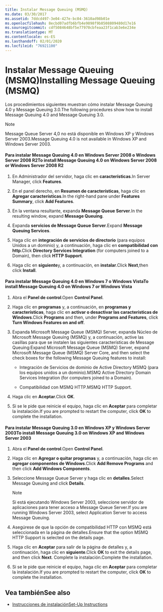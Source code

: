 ```yaml
---
title: Instalar Message Queuing (MSMQ)
ms.date: 03/30/2017
ms.assetid: 7ddcd497-3e04-427e-bc04-3610ad98b01e
ms.openlocfilehash: 8ecbd07adfb6bfb4e9898f9b8508809480d17e16
ms.sourcegitcommit: cdf5084648bf5e77970cbfeaa23f1cab3e6e234e
ms.translationtype: MT
ms.contentlocale: es-ES
ms.lasthandoff: 02/01/2020
ms.locfileid: "76921100"
---
```

# <a name="installing-message-queuing-msmq"></a><span data-ttu-id="e33d7-102">Instalar Message Queuing (MSMQ)</span><span class="sxs-lookup"><span data-stu-id="e33d7-102">Installing Message Queuing (MSMQ)</span></span>
<span data-ttu-id="e33d7-103">Los procedimientos siguientes muestran cómo instalar Message Queuing 4.0 y Message Queuing 3.0.</span><span class="sxs-lookup"><span data-stu-id="e33d7-103">The following procedures show how to install Message Queuing 4.0 and Message Queuing 3.0.</span></span>  
  
> [!NOTE]
> <span data-ttu-id="e33d7-104">Message Queue Server 4,0 no está disponible en Windows XP y Windows Server 2003.</span><span class="sxs-lookup"><span data-stu-id="e33d7-104">Message Queuing 4.0 is not available in Windows XP and Windows Server 2003.</span></span>  
  
#### <a name="to-install-message-queuing-40-on-windows-server-2008-or-windows-server-2008-r2"></a><span data-ttu-id="e33d7-105">Para instalar Message Queuing 4.0 en Windows Server 2008 o Windows Server 2008 R2</span><span class="sxs-lookup"><span data-stu-id="e33d7-105">To install Message Queuing 4.0 on Windows Server 2008 or Windows Server 2008 R2</span></span>  
  
1. <span data-ttu-id="e33d7-106">En Administrador del servidor, haga clic en **características**.</span><span class="sxs-lookup"><span data-stu-id="e33d7-106">In Server Manager, click **Features**.</span></span>  
  
2. <span data-ttu-id="e33d7-107">En el panel derecho, en **Resumen de características**, haga clic en **Agregar características**.</span><span class="sxs-lookup"><span data-stu-id="e33d7-107">In the right-hand pane under **Features Summary**, click **Add Features**.</span></span>  
  
3. <span data-ttu-id="e33d7-108">En la ventana resultante, expanda **Message Queue Server**.</span><span class="sxs-lookup"><span data-stu-id="e33d7-108">In the resulting window, expand **Message Queuing**.</span></span>  
  
4. <span data-ttu-id="e33d7-109">Expanda **servicios de Message Queue Server**.</span><span class="sxs-lookup"><span data-stu-id="e33d7-109">Expand **Message Queuing Services**.</span></span>  
  
5. <span data-ttu-id="e33d7-110">Haga clic en **integración de servicios de directorio** (para equipos Unidos a un dominio) y, a continuación, haga clic en **compatibilidad con http**.</span><span class="sxs-lookup"><span data-stu-id="e33d7-110">Click **Directory Services Integration** (for computers joined to a Domain), then click **HTTP Support**.</span></span>  
  
6. <span data-ttu-id="e33d7-111">Haga clic en **siguiente**y, a continuación, en **instalar**.</span><span class="sxs-lookup"><span data-stu-id="e33d7-111">Click **Next**,then click **Install**.</span></span>  
  
#### <a name="to-install-message-queuing-40-on-windows-7-or-windows-vista"></a><span data-ttu-id="e33d7-112">Para instalar Message Queuing 4.0 en Windows 7 o Windows Vista</span><span class="sxs-lookup"><span data-stu-id="e33d7-112">To install Message Queuing 4.0 on Windows 7 or Windows Vista</span></span>  
  
1. <span data-ttu-id="e33d7-113">Abra el **Panel de control**.</span><span class="sxs-lookup"><span data-stu-id="e33d7-113">Open **Control Panel**.</span></span>  
  
2. <span data-ttu-id="e33d7-114">Haga clic en **programas** y, a continuación, en **programas y características**, haga clic en **activar o desactivar las características de Windows**.</span><span class="sxs-lookup"><span data-stu-id="e33d7-114">Click **Programs** and then, under **Programs and Features**, click **Turn Windows Features on and off**.</span></span>  
  
3. <span data-ttu-id="e33d7-115">Expanda Microsoft Message Queue (MSMQ) Server, expanda Núcleo de Microsoft Message Queuing (MSMQ) y, a continuación, active las casillas para que se instalen las siguientes características de Message Queuing:</span><span class="sxs-lookup"><span data-stu-id="e33d7-115">Expand Microsoft Message Queue (MSMQ) Server, expand Microsoft Message Queue (MSMQ) Server Core, and then select the check boxes for the following Message Queuing features to install:</span></span>  
  
    - <span data-ttu-id="e33d7-116">Integración de Servicios de dominio de Active Directory MSMQ (para los equipos unidos a un dominio).</span><span class="sxs-lookup"><span data-stu-id="e33d7-116">MSMQ Active Directory Domain Services Integration (for computers joined to a Domain).</span></span>  
  
    - <span data-ttu-id="e33d7-117">Compatibilidad con MSMQ HTTP.</span><span class="sxs-lookup"><span data-stu-id="e33d7-117">MSMQ HTTP Support.</span></span>  
  
4. <span data-ttu-id="e33d7-118">Haga clic en **Aceptar**.</span><span class="sxs-lookup"><span data-stu-id="e33d7-118">Click **OK**.</span></span>  
  
5. <span data-ttu-id="e33d7-119">Si se le pide que reinicie el equipo, haga clic en **Aceptar** para completar la instalación.</span><span class="sxs-lookup"><span data-stu-id="e33d7-119">If you are prompted to restart the computer, click **OK** to complete the installation.</span></span>  
  
#### <a name="to-install-message-queuing-30-on-windows-xp-and-windows-server-2003"></a><span data-ttu-id="e33d7-120">Para instalar Message Queuing 3.0 en Windows XP y Windows Server 2003</span><span class="sxs-lookup"><span data-stu-id="e33d7-120">To install Message Queuing 3.0 on Windows XP and Windows Server 2003</span></span>  
  
1. <span data-ttu-id="e33d7-121">Abra el **Panel de control**.</span><span class="sxs-lookup"><span data-stu-id="e33d7-121">Open **Control Panel**.</span></span>  
  
2. <span data-ttu-id="e33d7-122">Haga clic en **Agregar o quitar programas** y, a continuación, haga clic en **agregar componentes de Windows**.</span><span class="sxs-lookup"><span data-stu-id="e33d7-122">Click **Add Remove Programs** and then click **Add Windows Components**.</span></span>  
  
3. <span data-ttu-id="e33d7-123">Seleccione Message Queue Server y haga clic en **detalles**.</span><span class="sxs-lookup"><span data-stu-id="e33d7-123">Select Message Queuing and click **Details**.</span></span>  
  
    > [!NOTE]
    > <span data-ttu-id="e33d7-124">Si está ejecutando Windows Server 2003, seleccione servidor de aplicaciones para tener acceso a Message Queue Server.</span><span class="sxs-lookup"><span data-stu-id="e33d7-124">If you are running Windows Server 2003, select Application Server to access Message Queuing.</span></span>  
  
4. <span data-ttu-id="e33d7-125">Asegúrese de que la opción de compatibilidad HTTP con MSMQ está seleccionada en la página de detalles.</span><span class="sxs-lookup"><span data-stu-id="e33d7-125">Ensure that the option MSMQ HTTP Support is selected on the details page.</span></span>  
  
5. <span data-ttu-id="e33d7-126">Haga clic en **Aceptar** para salir de la página de detalles y, a continuación, haga clic en **siguiente**.</span><span class="sxs-lookup"><span data-stu-id="e33d7-126">Click **OK** to exit the details page, and then click **Next**.</span></span> <span data-ttu-id="e33d7-127">Complete la instalación.</span><span class="sxs-lookup"><span data-stu-id="e33d7-127">Complete the installation.</span></span>  
  
6. <span data-ttu-id="e33d7-128">Si se le pide que reinicie el equipo, haga clic en **Aceptar** para completar la instalación.</span><span class="sxs-lookup"><span data-stu-id="e33d7-128">If you are prompted to restart the computer, click **OK** to complete the installation.</span></span>  
  
## <a name="see-also"></a><span data-ttu-id="e33d7-129">Vea también</span><span class="sxs-lookup"><span data-stu-id="e33d7-129">See also</span></span>

- [<span data-ttu-id="e33d7-130">Instrucciones de instalación</span><span class="sxs-lookup"><span data-stu-id="e33d7-130">Set-Up Instructions</span></span>](../../../../docs/framework/wcf/samples/set-up-instructions.md)
